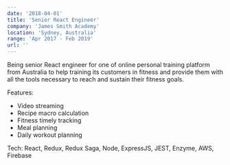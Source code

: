 ```yaml
---
date: '2018-04-01'
title: 'Senior React Engineer'
company: 'James Smith Academy'
location: 'Sydney, Australia'
range: 'Apr 2017 - Feb 2019'
url: ''
---
```


Being senior React engineer for one of online personal training platform from Australia to help training its customers in fitness and provide them with all the tools necessary to reach and sustain their fitness goals. 

Features:
- Video streaming 
- Recipe macro calculation
- Fitness timely tracking
- Meal planning
- Daily workout planning

Tech: React, Redux, Redux Saga, Node, ExpressJS, JEST, Enzyme, AWS, Firebase

